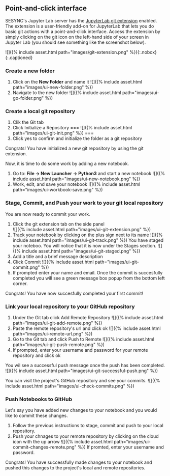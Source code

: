 ---
---

## Point-and-click interface

SESYNC's Jupyter Lab server has the [JupyterLab git extension](https://github.com/jupyterlab/jupyterlab-git#readme) enabled. The extension is a user-friendly add-on for JupyterLab that lets you do basic git actions with a point-and-click interface. Access the extension by simply clicking on the git icon on the left-hand side of your screen in Jupyter Lab (you should see something like the screenshot below).

![]({% include asset.html path="images/git-extension.png" %}){:.nobox}
{:.captioned}

### Create a new folder

1. Click on the **New Folder** and name it
![]({% include asset.html path="images/ui-new-folder.png" %})
2. Navigate to the new folder 
![]({% include asset.html path="images/ui-go-folder.png" %})

### Create a local git repository
1. Clik the Git tab
2. Click Initialize a Repository
===
![]({% include asset.html path="images/ui-git-init.png" %})
===
3. Click yes to confirm and initialize the folder as a git repository

Congrats! You have initialized a new git repository by using the git extension.

Now, it is time to do some work by adding a new notebook. 
1. Go to: **File -> New Launcher -> Python3** and start a new notebook
![]({% include asset.html path="images/ui-new-notebook.png" %})
2. Work, edit, and save your notebook
![]({% include asset.html path="images/ui-workbook-save.png" %})

### Stage, Commit, and Push your work to your git local repository
You are now ready to commit your work.

1. Click the git extension tab on the side panel  
![]({% include asset.html path="images/ui-git-extension.png" %})
2. Track your notebook by clicking on the plus sign next to its name
![]({% include asset.html path="images/ui-git-track.png" %})
You have staged your noteboo. You will notice that it is now under the Stages section. 
![]({% include asset.html path="images/ui-git-staged.png" %})
4. Add a title and a brief message description
5. Click Commit
![]({% include asset.html path="images/ui-git-commit.png" %})
6. If prompted enter your name and email. Once the commit is succesfully completed you will see a green message box popup from the bottom left corner. 

Congrats! You have now succesfully completed your first commit!

### Link your local repository to your GitHub repository
1. Under the Git tab click Add Remote Repository
![]({% include asset.html path="images/ui-git-add-remote.png" %})
2. Paste the remote repository's url and click ok
![]({% include asset.html path="images/ui-remote-url.png" %})
3. Go to the Git tab and click Push to Remote
![]({% include asset.html path="images/ui-git-push-remote.png" %})
4. If prompted, enter your username and password for your remote repository and click ok

You wil see a successful push message once the push has been completed.
![]({% include asset.html path="images/ui-git-successful-push.png" %})

You can visit the project's GitHub repository and see your commits. 
![]({% include asset.html path="images/ui-check-commits.png" %})

### Push Notebooks to GitHub
Let's say you have added new changes to your notebook and you would like to commit these changes.

1. Follow the previous instructions to stage, commit and push to your local repository.
2. Push your chnages to your remote repository by clicking on the cloud icon with the up arrow
![]({% include asset.html path="images/ui-commit-changes-remote.png" %})
If promted, enter your username and password.

Congrats! You have successfully made changes to your notebook and pushed this changes to the project's local and remote repositories.






